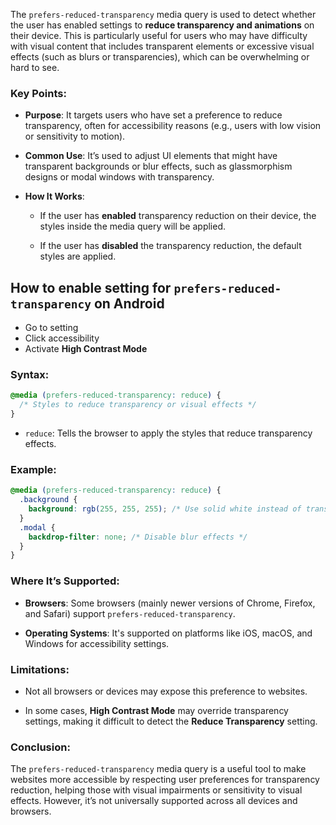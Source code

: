 

The `prefers-reduced-transparency` media query is used to detect whether the user has enabled settings to **reduce transparency and animations** on their device. This is particularly useful for users who may have difficulty with visual content that includes transparent elements or excessive visual effects (such as blurs or transparencies), which can be overwhelming or hard to see.

### **Key Points:**

- **Purpose**: It targets users who have set a preference to reduce transparency, often for accessibility reasons (e.g., users with low vision or sensitivity to motion).
    
- **Common Use**: It’s used to adjust UI elements that might have transparent backgrounds or blur effects, such as glassmorphism designs or modal windows with transparency.
    
- **How It Works**:
    
    - If the user has **enabled** transparency reduction on their device, the styles inside the media query will be applied.
        
    - If the user has **disabled** the transparency reduction, the default styles are applied.


## How to enable setting for `prefers-reduced-transparency` on Android 

- Go to setting
- Click accessibility 
- Activate **High Contrast Mode**

### **Syntax**:

```css
@media (prefers-reduced-transparency: reduce) {
  /* Styles to reduce transparency or visual effects */
}
```

- `reduce`: Tells the browser to apply the styles that reduce transparency effects.
    

### **Example**:

```css
@media (prefers-reduced-transparency: reduce) {
  .background {
    background: rgb(255, 255, 255); /* Use solid white instead of transparent background */
  }
  .modal {
    backdrop-filter: none; /* Disable blur effects */
  }
}
```

### **Where It’s Supported**:

- **Browsers**: Some browsers (mainly newer versions of Chrome, Firefox, and Safari) support `prefers-reduced-transparency`.
    
- **Operating Systems**: It's supported on platforms like iOS, macOS, and Windows for accessibility settings.
    

### **Limitations**:

- Not all browsers or devices may expose this preference to websites.
    
- In some cases, **High Contrast Mode** may override transparency settings, making it difficult to detect the **Reduce Transparency** setting.
    

### **Conclusion**:

The `prefers-reduced-transparency` media query is a useful tool to make websites more accessible by respecting user preferences for transparency reduction, helping those with visual impairments or sensitivity to visual effects. However, it’s not universally supported across all devices and browsers.